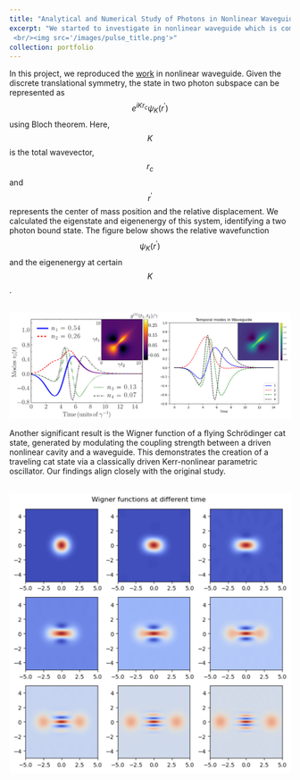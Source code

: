 ```yaml
---
title: "Analytical and Numerical Study of Photons in Nonlinear Waveguide"
excerpt: "We started to investigate in nonlinear waveguide which is composed of nonlinear coupled cavity array. Inspired by the previous work, we reproduce their calculations of two photons bound state. Further, we aimed to utilize this nonlinear interaction to generate driven-disspasive cat state and further explored entangled cat state.
 <br/><img src='/images/pulse_title.png'>"
collection: portfolio
---
```

In this project, we reproduced the [work](https://journals.aps.org/prl/abstract/10.1103/PhysRevLett.124.213601) in nonlinear waveguide. Given the discrete translational symmetry, the state in two photon subspace can be represented as $$e^{i K r_c} \psi_{K}(r^{\prime}) $$ using Bloch theorem. Here, $$K$$ is the total wavevector, $$r_c$$ and $$r^{\prime}$$ represents the center of mass position and the relative displacement. We calculated the eigenstate and eigenenergy of this system, identifying a two photon bound state. The figure below shows the relative wavefunction $$\psi_{K}(r^{\prime})$$ and the eigenenergy at certain $$K$$.

<br/><img src='/images/Temporal_mode.png'>

Another significant result is the Wigner function of a flying Schrödinger cat state, generated by modulating the coupling strength between a driven nonlinear cavity and a waveguide. This demonstrates the creation of a traveling cat state via a classically driven Kerr-nonlinear parametric oscillator. Our findings align closely with the original study.

<br/><img src='/images/cat_state.png'>